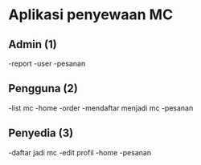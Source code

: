 # Aplikasi penyewaan MC 

## Admin (1)
-report
-user
-pesanan

## Pengguna (2)
-list mc
-home
-order
-mendaftar menjadi mc
-pesanan

## Penyedia (3)
-daftar jadi mc
-edit profil
-home
-pesanan